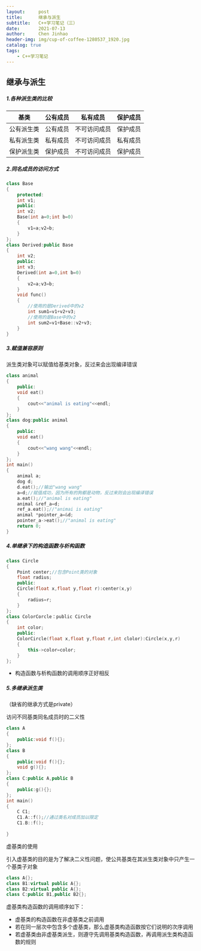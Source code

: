 ```yaml
---
layout:     post
title:      继承与派生
subtitle:   C++学习笔记（三）
date:       2021-07-13
author:     Chen Jinhao
header-img: img/cup-of-coffee-1280537_1920.jpg
catalog: true
tags:
    - C++学习笔记
---
```

## 继承与派生

##### 1.各种派生类的比较

| 基类       | 公有成员 | 私有成员     | 保护成员 |
| ---------- | -------- | ------------ | -------- |
| 公有派生类 | 公有成员 | 不可访问成员 | 保护成员 |
| 私有派生类 | 私有成员 | 不可访问成员 | 私有成员 |
| 保护派生类 | 保护成员 | 不可访问成员 | 保护成员 |

##### 2.同名成员的访问方式

```c++
class Base
{
    protected:
    int v1;
    public:
    int v2;
    Base(int a=0;int b=0)
    {
        v1=a;v2=b;
	}
};
class Derived:public Base
{
    int v2;
    public:
    int v3;
    Derived(int a=0,int b=0)
    {
        v2=a;v3=b;
	}
    void func()
    {
        //使用的是Derived中的v2
        int sum1=v1+v2+v3;
        //使用的是Base中的v2
        int sum2=v1+Base::v2+v3;
	}
}
```

##### 3.赋值兼容原则

派生类对象可以赋值给基类对象，反过来会出现编译错误

```c++
class animal
{
    public:
    void eat()
    {
        cout<<"animal is eating"<<endl;
	}
};
class dog:public animal
{
    public:
    void eat()
    {
        cout<<"wang wang"<<endl;
	}
};
int main()
{
    animal a;
    dog d;
    d.eat();//输出"wang wang"
    a=d;//赋值成功，因为所有的狗都是动物，反过来则会出现编译错误
    a.eat();//"animal is eating"
    animal &ref_a=d;
    ref_a.eat();//"animai is eating"
    animal *pointer_a=&d;
    pointer_a->eat();//"animal is eating"
    return 0;
}
```

##### 4.单继承下的构造函数与析构函数

```c++
class Circle
{
	Point center;//包含Point类的对象
    float radius;
    public:
    Circle(float x,float y,float r):center(x,y)
    {
        radius=r;
	}
};
class ColorCorcle：public Circle
{
    int color;
    public:
    ColorCircle(float x,float y,float r,int clolor):Circle(x,y,r)
    {
        this->color=color;
	}
};
```

- 构造函数与析构函数的调用顺序正好相反

##### 5.多继承派生类

（缺省的继承方式是private）

访问不同基类同名成员时的二义性

```c++
class A
{
	public:void f(){};
};
class B
{
    public:void f(){};
    void g(){};
};
class C:public A,public B
{
    public:g(){};
};
int main()
{
    C C1;
    C1.A::f();//通过类名对成员加以限定
    C1.B::f();
    
}
```

虚基类的使用

引入虚基类的目的是为了解决二义性问题，使公共基类在其派生类对象中只产生一个基类子对象

```c++
class A{};
class B1:virtual public A{};
class B2:virtual public A{};
class C:public B1,public B2{};
```

虚基类构造函数的调用顺序如下：

- 虚基类的构造函数在非虚基类之前调用
- 若在同一层次中包含多个虚基类，那么虚基类构造函数按它们说明的次序调用
- 若虚基类由非虚基类派生，则遵守先调用基类构造函数，再调用派生类构造函数的规则

